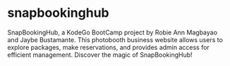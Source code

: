 # snapbookinghub
SnapBookingHub, a KodeGo BootCamp project by Robie Ann Magbayao and Jaybe Bustamante. This photobooth business website allows users to explore packages, make reservations, and provides admin access for efficient management. Discover the magic of SnapBookingHub!

